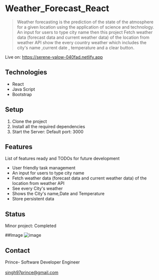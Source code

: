 # Weather_Forecast_React
>Weather forecasting is the prediction of the state of the atmosphere for a given location using the application of science and technology. An input for users to type city name then this project Fetch weather data (forecast data and current weather data) of the location from weather API show the every country weather which includes the city's name ,current date , temperature and a clear button.

Live on: https://serene-yalow-040fad.netlify.app

## Technologies
* React
* Java Script
* Bootstrap

## Setup
1. Clone the project
2. Install all the required dependencies
3. Start the Server: Default port: 3000

## Features
List of features ready and TODOs for future development
*  User friendly task management
*  An input for users to type city name
*  Fetch weather data (forecast data and current weather data) of the location from weather API
*  See every City's weather
*  Shows the City's name,Date and Temperature 
*  Store persistent data

## Status
Minor project: Completed

##Image
![image](https://user-images.githubusercontent.com/82977704/122798753-9045d380-d2de-11eb-8a57-2bc21c2180f4.png)


## Contact
Prince- Software Developer Engineer
<br/>
<br/>
singh97prince@gmail.com

